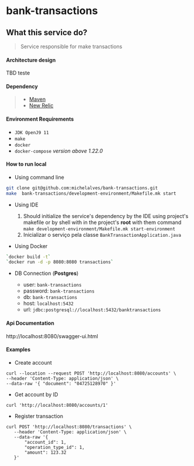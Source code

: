 # bank-transactions

## What this service do?

> Service responsible for make transactions

#### Architecture design

TBD
teste
#### Dependency

> - [Maven](https://maven.apache.org/)
> - [New Relic](https://newrelic.com/)

#### Environment Requirements

- `JDK OpenJ9 11`
- `make`
- `docker`
- `docker-compose` *version above 1.22.0*

#### How to run local

- Using command line

```sh
git clone git@github.com:michelalves/bank-transactions.git
make  bank-transactions/development-environment/Makefile.mk start
```

- Using IDE
    1. Should initialize the service's dependency by the IDE using project's makefile or by shell with in the
       project's **root** with them command
       `make development-environment/Makefile.mk start-environment`
    2. Inicializar o serviço pela classe `BankTransactionApplication.java`


- Using Docker

```sh
`docker build -t`
`docker run -d -p 8080:8080 transactions`
```

- DB Connection (**Postgres**)

    * user: `bank-transactions`
    * password: `bank-transactions`
    * db: `bank-transactions`
    * host: `localhost:5432`
    * url: `jdbc:postgresql://localhost:5432/banktransactions`

#### Api Documentation

http://localhost:8080/swagger-ui.html

#### Examples

- Create account

```
curl --location --request POST 'http://localhost:8080/accounts' \
--header 'Content-Type: application/json' \
--data-raw '{ "document": "04725128970" }'
```

- Get account by ID

```
curl 'http://localhost:8080/accounts/1'
```

- Register transaction

```
curl POST 'http://localhost:8080/transactions' \
   --header 'Content-Type: application/json' \
   --data-raw '{
       "account_id": 1,
       "operation_type_id": 1,
       "amount": 123.32
   }'
```
